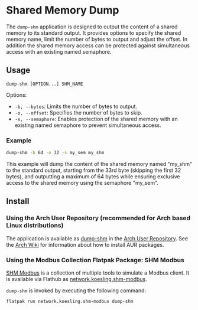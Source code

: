 # Shared Memory Dump

The ```dump-shm``` application is designed to output the content of a shared memory to its standard output. 
It provides options to specify the shared memory name, limit the number of bytes to output and adjust the offset.
In addition the shared memory access can be protected against simultaneous access with an existing named semaphore.


## Usage

```text
dump-shm [OPTION...] SHM_NAME
```

Options:

- ```-b, --bytes```: Limits the number of bytes to output.
- ```-o, --offset```: Specifies the number of bytes to skip.
- ```-s, --semaphore```: Enables protection of the shared memory with an existing named semaphore to prevent simultaneous access.

### Example
```bash
dump-shm -b 64 -o 32 -s my_sem my_shm
```

This example will dump the content of the shared memory named "my_shm" to the standard output, starting from the 33rd byte (skipping the first 32 bytes), and outputting a maximum of 64 bytes while ensuring exclusive access to the shared memory using the semaphore "my_sem".

## Install

### Using the Arch User Repository (recommended for Arch based Linux distributions)

The application is available as [dump-shm](https://aur.archlinux.org/packages/dump-shm) in the [Arch User Repository](https://aur.archlinux.org/).
See the [Arch Wiki](https://wiki.archlinux.org/title/Arch_User_Repository) for information about how to install AUR packages.

### Using the Modbus Collection Flatpak Package: SHM Modbus
[SHM Modbus](https://nikolask-source.github.io/SHM_Modbus/) is a collection of multiple tools to simulate a Modbus client.
It is available via Flathub as [network.koesling.shm-modbus](https://flathub.org/apps/network.koesling.shm-modbus).

```dump-shm``` is invoked by executing the following command:
```
flatpak run network.koesling.shm-modbus dump-shm
```
